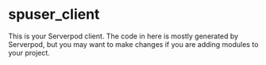 # spuser_client

This is your Serverpod client. The code in here is mostly generated by
Serverpod, but you may want to make changes if you are adding modules to your
project.
